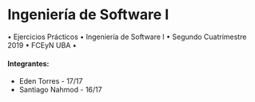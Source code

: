 # Ingeniería de Software I
&#8226; Ejercicios Prácticos &#8226; Ingeniería de Software I &#8226; Segundo Cuatrimestre 2019 &#8226; FCEyN UBA &#8226;

#### Integrantes:
- Eden Torres - 17/17
- Santiago Nahmod - 16/17
